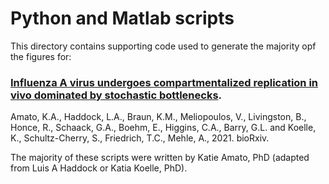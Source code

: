 # Python and Matlab scripts

This directory contains supporting code used to generate the majority opf the figures for:

### [Influenza A virus undergoes compartmentalized replication in vivo dominated by stochastic bottlenecks](https://www.biorxiv.org/content/10.1101/2021.09.28.462198v2.supplementary-material).
Amato, K.A., Haddock, L.A., Braun, K.M., Meliopoulos, V., Livingston, B., Honce, R., Schaack, G.A., Boehm, E., Higgins, C.A., 
Barry, G.L. and Koelle, K., Schultz-Cherry, S., Friedrich, T.C., Mehle, A., 2021.  bioRxiv.


The majority of these scripts were written by Katie Amato, PhD (adapted from Luis A Haddock or Katia Koelle, PhD).

